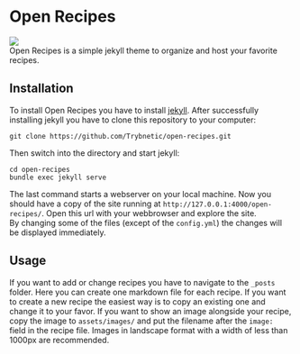# Open Recipes
[![](https://img.shields.io/github/license/Trybnetic/open-recipes.svg)](https://github.com/Trybnetic/open-recipes/blob/master/LICENSE.txt)  
Open Recipes is a simple jekyll theme to organize and host your favorite recipes.  

## Installation
To install Open Recipes you have to install [jekyll](https://jekyllrb.com). After successfully installing jekyll you have to clone this repository to your computer:
```
git clone https://github.com/Trybnetic/open-recipes.git
```
Then switch into the directory and start jekyll:
```
cd open-recipes
bundle exec jekyll serve
```
The last command starts a webserver on your local machine. Now you should have a copy of the site running at `http://127.0.0.1:4000/open-recipes/`. Open this url with your webbrowser and explore the site.  
By changing some of the files (except of the `config.yml`) the changes will be displayed immediately.

## Usage
If you want to add or change recipes you have to navigate to the `_posts` folder. Here you can create one markdown file for each recipe.
If you want to create a new recipe the easiest way is to copy an existing one and change it to your favor.
If you want to show an image alongside your recipe, copy the image to `assets/images/` and put the filename after the `image: ` field in the recipe file. Images in landscape format with a width of less than 1000px are recommended.
